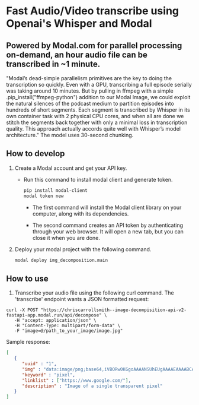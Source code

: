 # Fast Audio/Video transcribe using Openai's Whisper and Modal

## Powered by Modal.com for parallel processing on-demand, an hour audio file can be transcribed in ~1 minute.

"Modal’s dead-simple parallelism primitives are the key to doing the transcription so quickly. Even with a GPU, transcribing a full episode serially was taking around 10 minutes. But by pulling in ffmpeg with a simple .pip_install("ffmpeg-python") addition to our Modal Image, we could exploit the natural silences of the podcast medium to partition episodes into hundreds of short segments. Each segment is transcribed by Whisper in its own container task with 2 physical CPU cores, and when all are done we stitch the segments back together with only a minimal loss in transcription quality. This approach actually accords quite well with Whisper’s model architecture." The model uses 30-second chunking.

## How to develop

1. Create a Modal account and get your API key.

   - Run this command to install modal client and generate token.

     ```bash
     pip install modal-client
     modal token new
     ```

     - The first command will install the Modal client library on your computer, along with its dependencies.

     - The second command creates an API token by authenticating through your web browser. It will open a new tab, but you can close it when you are done.

2. Deploy your modal project with the following command.

   ```bash
   modal deploy img_decomposition.main
   ```

## How to use

1. Transcribe your audio file using the following curl command. The 'transcribe' endpoint wants a JSON formatted request:

  ```curl
  curl -X POST "https://chriscarrollsmith--image-decompisition-api-v2-fastapi-app.modal.run/api/decompose" \
     -H "accept: application/json" \
     -H "Content-Type: multipart/form-data" \
     -F "image=@/path_to_your_image/image.jpg"
  ```

   Sample response:

   ```json
   [
      {
         "uuid" : "1",
         "img" : "data:image/png;base64,iVBORw0KGgoAAAANSUhEUgAAAAEAAAABCAYAAAAfFcSJAAAADUlEQVR42mP8z/C/HgAGgwJ/lK3Q6wAAAABJRU5ErkJggg==",
         "keyword" : "pixel",
         "linklist" : ["https://www.google.com/"],
         "description" : "Image of a single transparent pixel"
      }
   ]
   ```
